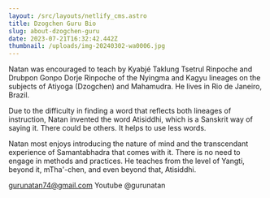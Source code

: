 ```yaml
---
layout: /src/layouts/netlify_cms.astro
title: Dzogchen Guru Bio
slug: about-dzogchen-guru
date: 2023-07-21T16:32:42.442Z
thumbnail: /uploads/img-20240302-wa0006.jpg
---
```

Natan was encouraged to teach by Kyabjé Taklung Tsetrul Rinpoche and Drubpon Gonpo Dorje Rinpoche of the Nyingma and Kagyu lineages on the subjects of Atiyoga (Dzogchen) and Mahamudra. He lives in Rio de Janeiro, Brazil.

Due to the difficulty in finding a word that reflects both lineages of instruction, Natan invented the word Atisiddhi, which is a Sanskrit way of saying it. There could be others. It helps to use less words.

Natan most enjoys introducing the nature of mind and the transcendant experience of Samantabhadra that comes with it. There is no need to engage in methods and practices. He teaches from the level of Yangti, beyond it, mTha'-chen, and even beyond that, Atisiddhi.

<gurunatan74@gmail.com>
Youtube @gurunatan